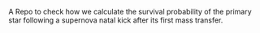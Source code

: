 A Repo to check how we calculate the survival probability of the primary star following a supernova natal kick after its first mass transfer.
